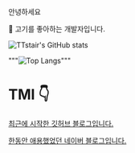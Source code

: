 
안녕하세요 

:meat_on_bone:
고기를 좋아하는 개발자입니다.


![TTstair's GitHub stats](https://github-readme-stats.vercel.app/api?username=voka&show_icons=true&theme=highcontrast)

"""![Top Langs](https://github-readme-stats.vercel.app/api/top-langs/?username=voka&layout=compact&theme=highcontrast)"""


# TMI :point_down:
[최근에 시작한 깃허브 블로그입니다.](https://voka.github.io/)


[한동안 애용했었던 네이버 블로그입니다.](https://blog.naver.com/chdlswhd7)
